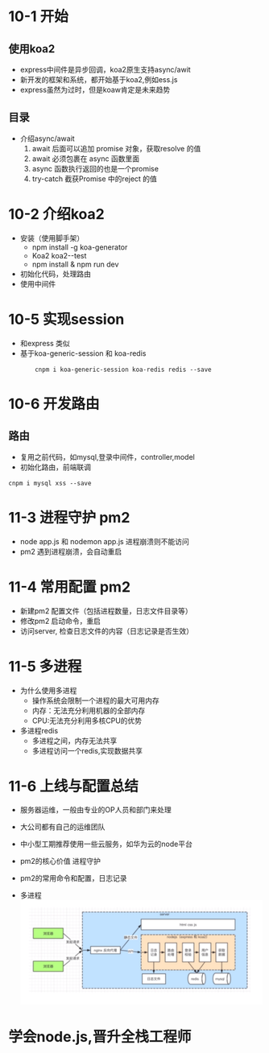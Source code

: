 # 10-1 开始
## 使用koa2
- express中间件是异步回调，koa2原生支持async/awit
- 新开发的框架和系统，都开始基于koa2,例如ess.js
 - express虽然为过时，但是koaw肯定是未来趋势

## 目录
- 介绍async/await
    1. await 后面可以追加 promise 对象，获取resolve 的值
    2. await 必须包裹在 async 函数里面
    3. async 函数执行返回的也是一个promise
    4. try-catch 截获Promise 中的reject 的值

# 10-2 介绍koa2
- 安装（使用脚手架）
    - npm install -g koa-generator
    - Koa2 koa2--test
    - npm install & npm run dev
- 初始化代码，处理路由
- 使用中间件

# 10-5 实现session
- 和express 类似
- 基于koa-generic-session 和 koa-redis
   ```
       cnpm i koa-generic-session koa-redis redis --save
   ```
# 10-6 开发路由
## 路由
- 复用之前代码，如mysql,登录中间件，controller,model
- 初始化路由，前端联调
```
cnpm i mysql xss --save
```



# 11-3 进程守护 pm2
- node app.js 和 nodemon app.js 进程崩溃则不能访问
- pm2 遇到进程崩溃，会自动重启

# 11-4 常用配置 pm2
- 新建pm2 配置文件（包括进程数量，日志文件目录等）
- 修改pm2 启动命令，重启
- 访问server, 检查日志文件的内容（日志记录是否生效）
# 11-5 多进程
- 为什么使用多进程
    - 操作系统会限制一个进程的最大可用内存
    - 内存：无法充分利用机器的全部内存
    - CPU:无法充分利用多核CPU的优势
- 多进程redis
    - 多进程之间，内存无法共享
    - 多进程访问一个redis,实现数据共享
# 11-6 上线与配置总结
- 服务器运维，一般由专业的OP人员和部门来处理
- 大公司都有自己的运维团队
- 中小型工期推荐使用一些云服务，如华为云的node平台

- pm2的核心价值 进程守护
- pm2的常用命令和配置，日志记录
- 多进程
![avatar](project_guide.png)

# 学会node.js,晋升全栈工程师









